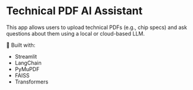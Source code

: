 # Technical PDF AI Assistant

This app allows users to upload technical PDFs (e.g., chip specs) and ask questions about them using a local or cloud-based LLM.

🚀 Built with:
- Streamlit
- LangChain
- PyMuPDF
- FAISS
- Transformers



